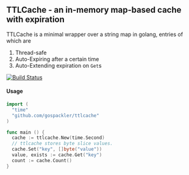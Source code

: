 ## TTLCache - an in-memory map-based cache with expiration

TTLCache is a minimal wrapper over a string map in golang, entries of which are

1. Thread-safe
2. Auto-Expiring after a certain time
3. Auto-Extending expiration on `Get`s

[![Build Status](https://travis-ci.org/gospackler/ttlcache.svg)](https://travis-ci.org/gospackler/ttlcache)

#### Usage
```go
import (
  "time"
  "github.com/gospackler/ttlcache"
)

func main () {
  cache := ttlcache.New(time.Second)
  // ttlcache stores byte slice values.
  cache.Set("key", []byte("value"))
  value, exists := cache.Get("key")
  count := cache.Count()
}
```

